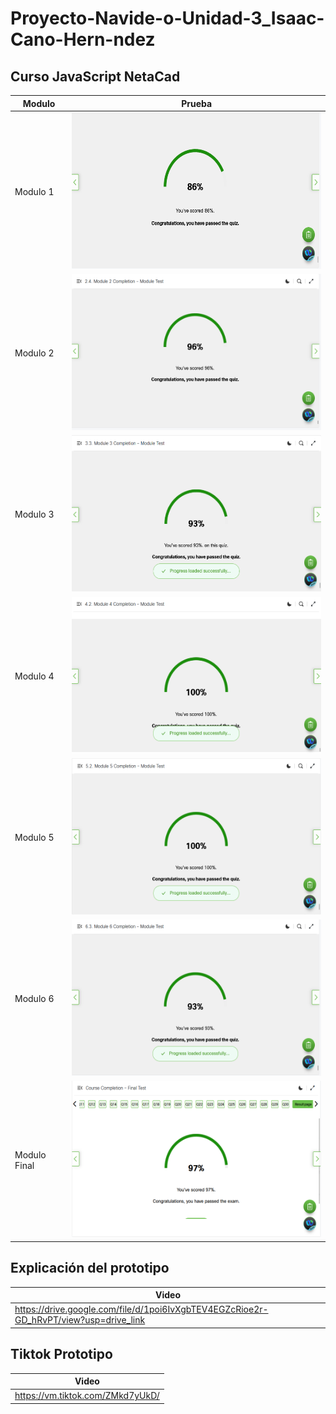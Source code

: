 # Proyecto-Navide-o-Unidad-3_Isaac-Cano-Hern-ndez

## Curso JavaScript NetaCad
|Modulo|Prueba|
|--|--|
|Modulo 1|<img width="500" height="250" src="Evidencias/Captura de pantalla 2024-12-05 184029.png" width="100"/>|
|Modulo 2|<img width="500" height="250" src="Evidencias/Captura de pantalla 2024-12-05 184055.png" width="100"/>|
|Modulo 3|<img width="500" height="250" src="Evidencias/Captura de pantalla 2024-12-05 184112.png" width="100"/>|
|Modulo 4|<img width="500" height="250" src="Evidencias/Captura de pantalla 2024-12-05 184130.png" width="100"/>|
|Modulo 5|<img width="500" height="250" src="Evidencias/Captura de pantalla 2024-12-05 184146.png" width="100"/>|
|Modulo 6|<img width="500" height="250" src="Evidencias/Captura de pantalla 2024-12-05 184203.png" width="100"/>|
|Modulo Final|<img width="500" height="250" src="Evidencias/Captura de pantalla 2024-12-05 184219.png" width="100"/>|

## Explicación del prototipo
|Video|
|--|
|https://drive.google.com/file/d/1poi6IvXgbTEV4EGZcRioe2r-GD_hRvPT/view?usp=drive_link|

## Tiktok Prototipo
|Video|
|--|
|https://vm.tiktok.com/ZMkd7yUkD/|
